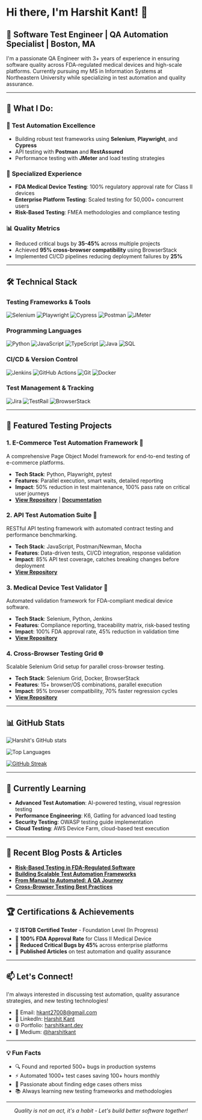 # Hi there, I'm Harshit Kant! 👋

## 🧪 Software Test Engineer | QA Automation Specialist | Boston, MA

I'm a passionate QA Engineer with 3+ years of experience in ensuring software quality across FDA-regulated medical devices and high-scale platforms. Currently pursuing my MS in Information Systems at Northeastern University while specializing in test automation and quality assurance.

---

## 🎯 What I Do:

### 🔬 **Test Automation Excellence**
- Building robust test frameworks using **Selenium**, **Playwright**, and **Cypress**
- API testing with **Postman** and **RestAssured**
- Performance testing with **JMeter** and load testing strategies

### 🏥 **Specialized Experience**
- **FDA Medical Device Testing**: 100% regulatory approval rate for Class II devices
- **Enterprise Platform Testing**: Scaled testing for 50,000+ concurrent users
- **Risk-Based Testing**: FMEA methodologies and compliance testing

### 📊 **Quality Metrics**
- Reduced critical bugs by **35-45%** across multiple projects
- Achieved **95% cross-browser compatibility** using BrowserStack
- Implemented CI/CD pipelines reducing deployment failures by **25%**

---

## 🛠️ Technical Stack

### **Testing Frameworks & Tools**
![Selenium](https://img.shields.io/badge/-Selenium-333333?style=flat&logo=selenium)
![Playwright](https://img.shields.io/badge/-Playwright-333333?style=flat&logo=playwright)
![Cypress](https://img.shields.io/badge/-Cypress-333333?style=flat&logo=cypress)
![Postman](https://img.shields.io/badge/-Postman-333333?style=flat&logo=postman)
![JMeter](https://img.shields.io/badge/-JMeter-333333?style=flat&logo=apache)

### **Programming Languages**
![Python](https://img.shields.io/badge/-Python-333333?style=flat&logo=python)
![JavaScript](https://img.shields.io/badge/-JavaScript-333333?style=flat&logo=javascript)
![TypeScript](https://img.shields.io/badge/-TypeScript-333333?style=flat&logo=typescript)
![Java](https://img.shields.io/badge/-Java-333333?style=flat&logo=java)
![SQL](https://img.shields.io/badge/-SQL-333333?style=flat&logo=postgresql)

### **CI/CD & Version Control**
![Jenkins](https://img.shields.io/badge/-Jenkins-333333?style=flat&logo=jenkins)
![GitHub Actions](https://img.shields.io/badge/-GitHub%20Actions-333333?style=flat&logo=github-actions)
![Git](https://img.shields.io/badge/-Git-333333?style=flat&logo=git)
![Docker](https://img.shields.io/badge/-Docker-333333?style=flat&logo=docker)

### **Test Management & Tracking**
![Jira](https://img.shields.io/badge/-Jira-333333?style=flat&logo=jira)
![TestRail](https://img.shields.io/badge/-TestRail-333333?style=flat)
![BrowserStack](https://img.shields.io/badge/-BrowserStack-333333?style=flat)

---

## 🚀 Featured Testing Projects

### 1. **E-Commerce Test Automation Framework** 🛒
A comprehensive Page Object Model framework for end-to-end testing of e-commerce platforms.
- **Tech Stack**: Python, Playwright, pytest
- **Features**: Parallel execution, smart waits, detailed reporting
- **Impact**: 50% reduction in test maintenance, 100% pass rate on critical user journeys
- [**View Repository**](https://github.com/hkant27008/ecommerce-test-framework) | [**Documentation**](link-to-docs)

### 2. **API Test Automation Suite** 🔌
RESTful API testing framework with automated contract testing and performance benchmarking.
- **Tech Stack**: JavaScript, Postman/Newman, Mocha
- **Features**: Data-driven tests, CI/CD integration, response validation
- **Impact**: 85% API test coverage, catches breaking changes before deployment
- [**View Repository**](https://github.com/hkant27008/api-test-suite)

### 3. **Medical Device Test Validator** 🏥
Automated validation framework for FDA-compliant medical device software.
- **Tech Stack**: Selenium, Python, Jenkins
- **Features**: Compliance reporting, traceability matrix, risk-based testing
- **Impact**: 100% FDA approval rate, 45% reduction in validation time
- [**View Repository**](https://github.com/hkant27008/medical-device-validator)

### 4. **Cross-Browser Testing Grid** 🌐
Scalable Selenium Grid setup for parallel cross-browser testing.
- **Tech Stack**: Selenium Grid, Docker, BrowserStack
- **Features**: 15+ browser/OS combinations, parallel execution
- **Impact**: 95% browser compatibility, 70% faster regression cycles
- [**View Repository**](https://github.com/hkant27008/cross-browser-grid)

---

## 📊 GitHub Stats

![Harshit's GitHub stats](https://github-readme-stats.vercel.app/api?username=hkant27008&show_icons=true&theme=radical&include_all_commits=true)

![Top Languages](https://github-readme-stats.vercel.app/api/top-langs/?username=hkant27008&layout=compact&theme=radical)

[![GitHub Streak](https://streak-stats.demolab.com?user=hkant27008&theme=radical)](https://git.io/streak-stats)

---

## 🌱 Currently Learning

- **Advanced Test Automation**: AI-powered testing, visual regression testing
- **Performance Engineering**: K6, Gatling for advanced load testing
- **Security Testing**: OWASP testing guide implementation
- **Cloud Testing**: AWS Device Farm, cloud-based test execution

---

## 📝 Recent Blog Posts & Articles

<!-- BLOG-POST-LIST:START -->
- [**Risk-Based Testing in FDA-Regulated Software**](https://medium.com/@harshitkant/risk-based-testing-fda)
- [**Building Scalable Test Automation Frameworks**](https://dev.to/harshitkant/scalable-test-frameworks)
- [**From Manual to Automated: A QA Journey**](https://www.linkedin.com/pulse/from-manual-automated-qa-journey-harshit-kant)
- [**Cross-Browser Testing Best Practices**](https://medium.com/@harshitkant/cross-browser-testing)
<!-- BLOG-POST-LIST:END -->

---

## 🏆 Certifications & Achievements

- 🎖️ **ISTQB Certified Tester** - Foundation Level (In Progress)
- 🏅 **100% FDA Approval Rate** for Class II Medical Device
- 🥇 **Reduced Critical Bugs by 45%** across enterprise platforms
- 📜 **Published Articles** on test automation and quality assurance

---

## 📫 Let's Connect!

I'm always interested in discussing test automation, quality assurance strategies, and new testing technologies!

- 📧 Email: [hkant27008@gmail.com](mailto:hkant27008@gmail.com)
- 💼 LinkedIn: [Harshit Kant](https://www.linkedin.com/in/harshit-kant-hk)
- 🌐 Portfolio: [harshitkant.dev](https://harshitkant.dev)
- 📝 Medium: [@harshitkant](https://medium.com/@harshitkant)

---

### 💡 Fun Facts

- 🔍 Found and reported 500+ bugs in production systems
- ⚡ Automated 1000+ test cases saving 100+ hours monthly
- 🎯 Passionate about finding edge cases others miss
- 📚 Always learning new testing frameworks and methodologies

---

<p align="center">
  <i>Quality is not an act, it's a habit - Let's build better software together!</i>
</p>
